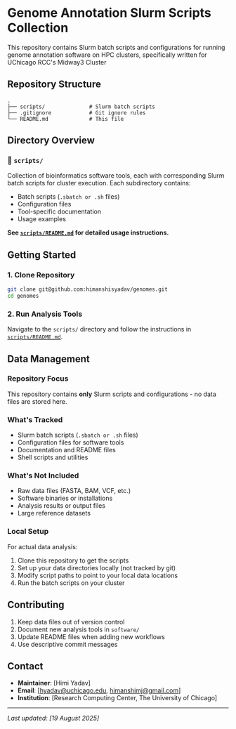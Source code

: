 # Genome Annotation Slurm Scripts Collection

This repository contains Slurm batch scripts and configurations for running genome annotation software on HPC clusters, specifically written for UChicago RCC's Midway3 Cluster

## Repository Structure

```
.
├── scripts/              # Slurm batch scripts
├── .gitignore            # Git ignore rules  
└── README.md             # This file
```

## Directory Overview

### 📁 `scripts/`
Collection of bioinformatics software tools, each with corresponding Slurm batch scripts for cluster execution. Each subdirectory contains:
- Batch scripts (`.sbatch or .sh` files)
- Configuration files
- Tool-specific documentation
- Usage examples

**See [`scripts/README.md`](scripts/README.md) for detailed usage instructions.**

## Getting Started

### 1. Clone Repository
```bash
git clone git@github.com:himanshisyadav/genomes.git
cd genomes
```

### 2. Run Analysis Tools
Navigate to the `scripts/` directory and follow the instructions in [`scripts/README.md`](scripts/README.md).

## Data Management

### Repository Focus
This repository contains **only** Slurm scripts and configurations - no data files are stored here.

### What's Tracked
- Slurm batch scripts (`.sbatch or .sh` files)
- Configuration files for software tools
- Documentation and README files
- Shell scripts and utilities

### What's Not Included
- Raw data files (FASTA, BAM, VCF, etc.)
- Software binaries or installations
- Analysis results or output files
- Large reference datasets

### Local Setup
For actual data analysis:
1. Clone this repository to get the scripts
2. Set up your data directories locally (not tracked by git)
3. Modify script paths to point to your local data locations
4. Run the batch scripts on your cluster

## Contributing

1. Keep data files out of version control
2. Document new analysis tools in `software/`
3. Update README files when adding new workflows
4. Use descriptive commit messages

## Contact

- **Maintainer**: [Himi Yadav]
- **Email**: [hyadav@uchicago.edu, himanshimj@gmail.com]
- **Institution**: [Research Computing Center, The University of Chicago]

---
*Last updated: [19 August 2025]*
